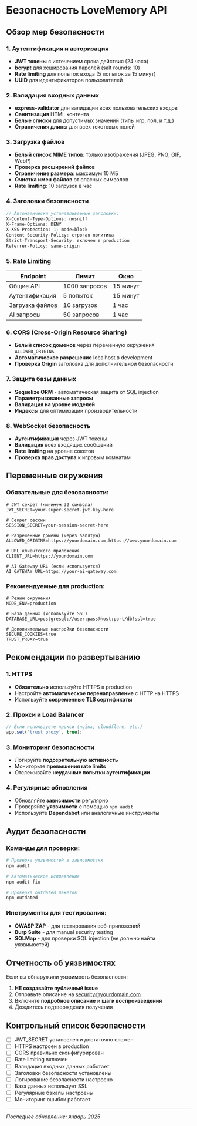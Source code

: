 # Безопасность LoveMemory API

## Обзор мер безопасности

### 1. Аутентификация и авторизация

- **JWT токены** с истечением срока действия (24 часа)
- **bcrypt** для хеширования паролей (salt rounds: 10)
- **Rate limiting** для попыток входа (5 попыток за 15 минут)
- **UUID** для идентификаторов пользователей

### 2. Валидация входных данных

- **express-validator** для валидации всех пользовательских входов
- **Санитизация** HTML контента
- **Белые списки** для допустимых значений (типы игр, пол, и т.д.)
- **Ограничения длины** для всех текстовых полей

### 3. Загрузка файлов

- **Белый список MIME типов**: только изображения (JPEG, PNG, GIF, WebP)
- **Проверка расширений файлов**
- **Ограничение размера**: максимум 10 МБ
- **Очистка имен файлов** от опасных символов
- **Rate limiting**: 10 загрузок в час

### 4. Заголовки безопасности

```javascript
// Автоматически устанавливаемые заголовки:
X-Content-Type-Options: nosniff
X-Frame-Options: DENY
X-XSS-Protection: 1; mode=block
Content-Security-Policy: строгая политика
Strict-Transport-Security: включен в production
Referrer-Policy: same-origin
```

### 5. Rate Limiting

| Endpoint | Лимит | Окно |
|----------|-------|------|
| Общие API | 1000 запросов | 15 минут |
| Аутентификация | 5 попыток | 15 минут |
| Загрузка файлов | 10 загрузок | 1 час |
| AI запросы | 50 запросов | 1 час |

### 6. CORS (Cross-Origin Resource Sharing)

- **Белый список доменов** через переменную окружения `ALLOWED_ORIGINS`
- **Автоматическое разрешение** localhost в development
- **Проверка Origin** заголовка для дополнительной безопасности

### 7. Защита базы данных

- **Sequelize ORM** - автоматическая защита от SQL injection
- **Параметризованные запросы**
- **Валидация на уровне моделей**
- **Индексы** для оптимизации производительности

### 8. WebSocket безопасность

- **Аутентификация** через JWT токены
- **Валидация** всех входящих сообщений
- **Rate limiting** на уровне сокетов
- **Проверка прав доступа** к игровым комнатам

## Переменные окружения

### Обязательные для безопасности:

```env
# JWT секрет (минимум 32 символа)
JWT_SECRET=your-super-secret-jwt-key-here

# Секрет сессии
SESSION_SECRET=your-session-secret-here

# Разрешенные домены (через запятую)
ALLOWED_ORIGINS=https://yourdomain.com,https://www.yourdomain.com

# URL клиентского приложения
CLIENT_URL=https://yourdomain.com

# AI Gateway URL (если используется)
AI_GATEWAY_URL=https://your-ai-gateway.com
```

### Рекомендуемые для production:

```env
# Режим окружения
NODE_ENV=production

# База данных (используйте SSL)
DATABASE_URL=postgresql://user:pass@host:port/db?ssl=true

# Дополнительные настройки безопасности
SECURE_COOKIES=true
TRUST_PROXY=true
```

## Рекомендации по развертыванию

### 1. HTTPS

- **Обязательно** используйте HTTPS в production
- Настройте **автоматическое перенаправление** с HTTP на HTTPS
- Используйте **современные TLS сертификаты**

### 2. Прокси и Load Balancer

```javascript
// Если используете прокси (nginx, cloudflare, etc.)
app.set('trust proxy', true);
```

### 3. Мониторинг безопасности

- Логируйте **подозрительную активность**
- Мониторьте **превышения rate limits**
- Отслеживайте **неудачные попытки аутентификации**

### 4. Регулярные обновления

- Обновляйте **зависимости** регулярно
- Проверяйте **уязвимости** с помощью `npm audit`
- Используйте **Dependabot** или аналогичные инструменты

## Аудит безопасности

### Команды для проверки:

```bash
# Проверка уязвимостей в зависимостях
npm audit

# Автоматическое исправление
npm audit fix

# Проверка outdated пакетов
npm outdated
```

### Инструменты для тестирования:

- **OWASP ZAP** - для тестирования веб-приложений
- **Burp Suite** - для manual security testing
- **SQLMap** - для проверки SQL injection (не должно найти уязвимостей)

## Отчетность об уязвимостях

Если вы обнаружили уязвимость безопасности:

1. **НЕ создавайте публичный issue**
2. Отправьте описание на security@yourdomain.com
3. Включите **подробное описание** и **шаги воспроизведения**
4. Дождитесь подтверждения получения

## Контрольный список безопасности

- [ ] JWT_SECRET установлен и достаточно сложен
- [ ] HTTPS настроен в production
- [ ] CORS правильно сконфигурирован
- [ ] Rate limiting включен
- [ ] Валидация входных данных работает
- [ ] Заголовки безопасности установлены
- [ ] Логирование безопасности настроено
- [ ] База данных использует SSL
- [ ] Регулярные бэкапы настроены
- [ ] Мониторинг ошибок работает

---

*Последнее обновление: январь 2025*
